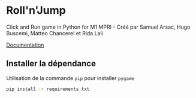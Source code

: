 # Roll'n'Jump
Click and Run game in Python for M1 MPRI - Créé par Samuel Arsac, Hugo Buscemi, Matteo Chancerel et Rida Lali

[Documentation](https://tinylinux.github.io/m1platformer/)

## Installer la dépendance
Utilisation de la commande `pip` pour installer `pygame`
```bash
pip install -r requirements.txt
```
